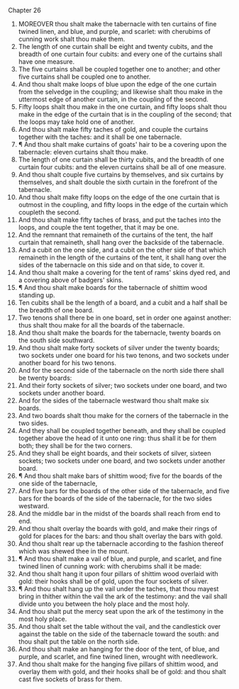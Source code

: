 

Chapter 26

1. MOREOVER thou shalt make the tabernacle with ten curtains of fine twined linen, and blue, and purple, and scarlet: with cherubims of cunning work shalt thou make them.
2. The length of one curtain shall be eight and twenty cubits, and the breadth of one curtain four cubits: and every one of the curtains shall have one measure.
3. The five curtains shall be coupled together one to another; and other five curtains shall be coupled one to another.
4. And thou shalt make loops of blue upon the edge of the one curtain from the selvedge in the coupling; and likewise shalt thou make in the uttermost edge of another curtain, in the coupling of the second.
5. Fifty loops shalt thou make in the one curtain, and fifty loops shalt thou make in the edge of the curtain that is in the coupling of the second; that the loops may take hold one of another.
6. And thou shalt make fifty taches of gold, and couple the curtains together with the taches: and it shall be one tabernacle.
7. ¶ And thou shalt make curtains of goats' hair to be a covering upon the tabernacle: eleven curtains shalt thou make.
8. The length of one curtain shall be thirty cubits, and the breadth of one curtain four cubits: and the eleven curtains shall be all of one measure.
9. And thou shalt couple five curtains by themselves, and six curtains by themselves, and shalt double the sixth curtain in the forefront of the tabernacle.
10. And thou shalt make fifty loops on the edge of the one curtain that is outmost in the coupling, and fifty loops in the edge of the curtain which coupleth the second.
11. And thou shalt make fifty taches of brass, and put the taches into the loops, and couple the tent together, that it may be one.
12. And the remnant that remaineth of the curtains of the tent, the half curtain that remaineth, shall hang over the backside of the tabernacle.
13. And a cubit on the one side, and a cubit on the other side of that which remaineth in the length of the curtains of the tent, it shall hang over the sides of the tabernacle on this side and on that side, to cover it.
14. And thou shalt make a covering for the tent of rams' skins dyed red, and a covering above of badgers' skins.
15. ¶ And thou shalt make boards for the tabernacle of shittim wood standing up.
16. Ten cubits shall be the length of a board, and a cubit and a half shall be the breadth of one board.
17. Two tenons shall there be in one board, set in order one against another: thus shalt thou make for all the boards of the tabernacle.
18. And thou shalt make the boards for the tabernacle, twenty boards on the south side southward.
19. And thou shalt make forty sockets of silver under the twenty boards; two sockets under one board for his two tenons, and two sockets under another board for his two tenons.
20. And for the second side of the tabernacle on the north side there shall be twenty boards:
21. And their forty sockets of silver; two sockets under one board, and two sockets under another board.
22. And for the sides of the tabernacle westward thou shalt make six boards.
23. And two boards shalt thou make for the corners of the tabernacle in the two sides.
24. And they shall be coupled together beneath, and they shall be coupled together above the head of it unto one ring: thus shall it be for them both; they shall be for the two corners.
25. And they shall be eight boards, and their sockets of silver, sixteen sockets; two sockets under one board, and two sockets under another board.
26. ¶ And thou shalt make bars of shittim wood; five for the boards of the one side of the tabernacle,
27. And five bars for the boards of the other side of the tabernacle, and five bars for the boards of the side of the tabernacle, for the two sides westward.
28. And the middle bar in the midst of the boards shall reach from end to end.
29. And thou shalt overlay the boards with gold, and make their rings of gold for places for the bars: and thou shalt overlay the bars with gold.
30. And thou shalt rear up the tabernacle according to the fashion thereof which was shewed thee in the mount.
31. ¶ And thou shalt make a vail of blue, and purple, and scarlet, and fine twined linen of cunning work: with cherubims shall it be made:
32. And thou shalt hang it upon four pillars of shittim wood overlaid with gold: their hooks shall be of gold, upon the four sockets of silver.
33. ¶ And thou shalt hang up the vail under the taches, that thou mayest bring in thither within the vail the ark of the testimony: and the vail shall divide unto you between the holy place and the most holy.
34. And thou shalt put the mercy seat upon the ark of the testimony in the most holy place.
35. And thou shalt set the table without the vail, and the candlestick over against the table on the side of the tabernacle toward the south: and thou shalt put the table on the north side.
36. And thou shalt make an hanging for the door of the tent, of blue, and purple, and scarlet, and fine twined linen, wrought with needlework.
37. And thou shalt make for the hanging five pillars of shittim wood, and overlay them with gold, and their hooks shall be of gold: and thou shalt cast five sockets of brass for them.
